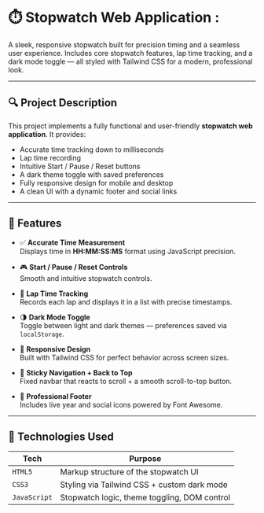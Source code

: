 # ⏱️  Stopwatch Web Application :

A sleek, responsive stopwatch built for precision timing and a seamless user experience. Includes core stopwatch features, lap time tracking, and a dark mode toggle — all styled with Tailwind CSS for a modern, professional look.

---

## 🔍 Project Description

This project implements a fully functional and user-friendly **stopwatch web application**. It provides:

- Accurate time tracking down to milliseconds  
- Lap time recording  
- Intuitive Start / Pause / Reset buttons  
- A dark theme toggle with saved preferences  
- Fully responsive design for mobile and desktop  
- A clean UI with a dynamic footer and social links

---

## 🚀 Features

- ✅ **Accurate Time Measurement**  
  Displays time in **HH:MM:SS:MS** format using JavaScript precision.

- 🎮 **Start / Pause / Reset Controls**  
  Smooth and intuitive stopwatch controls.

- 🏁 **Lap Time Tracking**  
  Records each lap and displays it in a list with precise timestamps.

- 🌗 **Dark Mode Toggle**  
  Toggle between light and dark themes — preferences saved via `localStorage`.

- 📱 **Responsive Design**  
  Built with Tailwind CSS for perfect behavior across screen sizes.

- 📌 **Sticky Navigation + Back to Top**  
  Fixed navbar that reacts to scroll + a smooth scroll-to-top button.

- 👣 **Professional Footer**  
  Includes live year and social icons powered by Font Awesome.

---

## 🧰 Technologies Used

| Tech          | Purpose                                       |
|---------------|-----------------------------------------------|
| `HTML5`       | Markup structure of the stopwatch UI          |
| `CSS3`        | Styling via Tailwind CSS + custom dark mode   |
| `JavaScript`  | Stopwatch logic, theme toggling, DOM control  |


